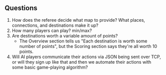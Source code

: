 ## Questions

1. How does the referee decide what map to provide? What places, connections, and destinations make it up?
2. How many players can play? min/max?
3. Are destinations worth a variable amount of points?
	+ The Overview section tells us "Each destination is worth some number of points", but the Scoring section says they're all worth 10 points.
4. Will AI players communicate their actions via JSON being sent over TCP, or will they sign up like that and then we automate their actions with some basic game-playing algorithm?
